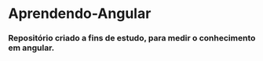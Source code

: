 # Aprendendo-Angular

### Repositório criado a fins de estudo, para medir o conhecimento em angular.


